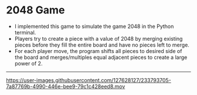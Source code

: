 # 2048 Game

- I implemented this game to simulate the game 2048 in the Python terminal.
- Players try to create a piece with a value of 2048 by merging existing pieces before they fill the entire board and have no pieces left to merge.
- For each player move, the program shifts all pieces to desired side of the board and merges/multiples equal adjacent pieces to create a large power of 2.
---
https://user-images.githubusercontent.com/127628127/233793705-7a87769b-4990-446e-bee9-79c1c428eed8.mov

